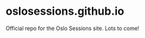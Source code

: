 oslosessions.github.io
======================

Official repo for the Oslo Sessions site. Lots to come!